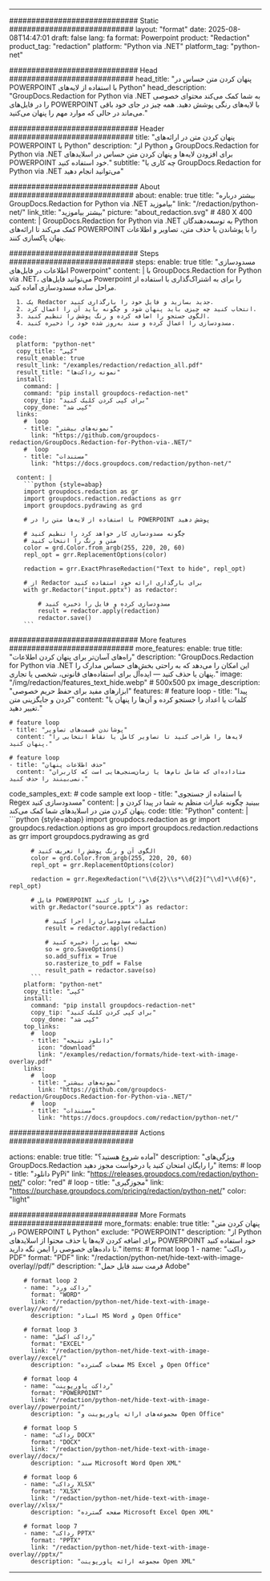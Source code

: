 
---
############################# Static ############################
layout: "format"
date:  2025-08-08T14:47:01
draft: false
lang: fa
format: Powerpoint
product: "Redaction"
product_tag: "redaction"
platform: "Python via .NET"
platform_tag: "python-net"

############################# Head ############################
head_title: "پنهان کردن متن حساس در POWERPOINT با استفاده از لایه‌های Python"
head_description: "GroupDocs.Redaction for Python via .NET به شما کمک می‌کند محتوای خصوصی را در فایل‌های POWERPOINT با لایه‌های رنگی پوشش دهید. همه چیز در جای خود باقی می‌ماند در حالی که موارد مهم را پنهان می‌کنید."

############################# Header ############################
title: "پنهان کردن متن در ارائه‌های POWERPOINT با Python" 
description: "از Python و GroupDocs.Redaction for Python via .NET برای افزودن لایه‌ها و پنهان کردن متن حساس در اسلایدهای POWERPOINT خود استفاده کنید."
subtitle: "چه کاری با GroupDocs.Redaction for Python via .NET می‌توانید انجام دهید" 

############################# About ############################
about:
    enable: true
    title: "بیشتر درباره GroupDocs.Redaction for Python via .NET بیاموزید"
    link: "/redaction/python-net/"
    link_title: "بیشتر بیاموزید"
    picture: "about_redaction.svg" # 480 X 400
    content: |
       GroupDocs.Redaction for Python via .NET به توسعه‌دهندگان Python کمک می‌کند تا ارائه‌های POWERPOINT را با پوشاندن یا حذف متن، تصاویر و اطلاعات پنهان پاکسازی کنند.

############################# Steps ############################
steps:
    enable: true
    title: "مسدودسازی اطلاعات در فایل‌های Powerpoint"
    content: |
      با GroupDocs.Redaction for Python via .NET، می‌توانید فایل‌های Powerpoint را برای به اشتراک‌گذاری با استفاده از مراحل ساده مسدودسازی آماده کنید.
      
      1. یک Redactor جدید بسازید و فایل خود را بارگذاری کنید.
      2. انتخاب کنید چه چیزی باید پنهان شود و چگونه باید آن را اعمال کرد.
      3. الگوی جستجو را اضافه کرده و رنگ پوشش را تنظیم کنید.
      4. مسدودسازی را اعمال کرده و سند به‌روز شده خود را ذخیره کنید.
   
    code:
      platform: "python-net"
      copy_title: "کپی"
      result_enable: true
      result_link: "/examples/redaction/redaction_all.pdf"
      result_title: "نمونه رداکت‌ها"
      install:
        command: |
        command: "pip install groupdocs-redaction-net"
        copy_tip: "برای کپی کردن کلیک کنید"
        copy_done: "کپی شد"
      links:
        #  loop
        - title: "نمونه‌های بیشتر"
          link: "https://github.com/groupdocs-redaction/GroupDocs.Redaction-for-Python-via-.NET/"
        #  loop
        - title: "مستندات"
          link: "https://docs.groupdocs.com/redaction/python-net/"
          
      content: |
        ```python {style=abap}
        import groupdocs.redaction as gr
        import groupdocs.redaction.redactions as grr
        import groupdocs.pydrawing as grd

        # با استفاده از لایه‌ها متن را در POWERPOINT پوشش دهید

        # چگونه مسدودسازی کار خواهد کرد را تنظیم کنید
        # متن و رنگ را انتخاب کنید
        color = grd.Color.from_argb(255, 220, 20, 60)
        repl_opt = grr.ReplacementOptions(color)
                
        redaction = grr.ExactPhraseRedaction("Text to hide", repl_opt)

        # از Redactor برای بارگذاری ارائه خود استفاده کنید
        with gr.Redactor("input.pptx") as redactor:

            # مسدودسازی کرده و فایل را ذخیره کنید
            result = redactor.apply(redaction)
            redactor.save()
        ```            


############################# More features ############################
more_features:
  enable: true
  title: "راه‌های آسان‌تر برای پنهان کردن اطلاعات"
  description: "GroupDocs.Redaction for Python via .NET این امکان را می‌دهد که به راحتی بخش‌های حساس مدارک را پنهان یا حذف کنید — ایده‌آل برای استفاده‌های قانونی، شخصی یا تجاری."
  image: "/img/redaction/features_text_hide.webp" # 500x500 px
  image_description: "ابزارهای مفید برای حفظ حریم خصوصی"
  features:
    # feature loop
    - title: "پیدا کردن و جایگزینی متن"
      content: "کلمات یا اعداد را جستجو کرده و آن‌ها را پنهان یا تغییر دهید."

    # feature loop
    - title: "پوشاندن قسمت‌های تصاویر"
      content: "لایه‌ها را طراحی کنید تا تصاویر کامل یا نقاط انتخابی را پنهان کنید."

    # feature loop
    - title: "حذف اطلاعات پنهان"
      content: "متاداده‌ای که شامل نام‌ها یا زمان‌سنجی‌هایی است که کاربران نمی‌بینند را حذف کنید."
      
  code_samples_ext:
    # code sample ext loop
    - title: "با استفاده از جستجوی Regex مسدودسازی کنید"
      content: |
        ببینید چگونه عبارات منظم به شما در پیدا کردن و پنهان کردن متن در اسلایدهای شما کمک می‌کند.
      code:
        title: "Python"
        content: |
          ```python {style=abap}
          import groupdocs.redaction as gr
          import groupdocs.redaction.options as gro
          import groupdocs.redaction.redactions as grr
          import groupdocs.pydrawing as grd

          # الگوی آن و رنگ پوشش را تعریف کنید
          color = grd.Color.from_argb(255, 220, 20, 60)
          repl_opt = grr.ReplacementOptions(color)

          redaction = grr.RegexRedaction("\\d{2}\\s*\\d{2}[^\\d]*\\d{6}", repl_opt)

          # فایل POWERPOINT خود را باز کنید
          with gr.Redactor("source.pptx") as redactor:

              # عملیات مسدودسازی را اجرا کنید
              result = redactor.apply(redaction)

              # نسخه نهایی را ذخیره کنید
              so = gro.SaveOptions()
              so.add_suffix = True
              so.rasterize_to_pdf = False
              result_path = redactor.save(so)
          ```
        platform: "python-net"
        copy_title: "کپی"
        install:
          command: "pip install groupdocs-redaction-net"
          copy_tip: "برای کپی کردن کلیک کنید"
          copy_done: "کپی شد"
        top_links:
          #  loop
          - title: "دانلود نتیجه"
            icon: "download"
            link: "/examples/redaction/formats/hide-text-with-image-overlay.pdf"
        links:
          #  loop
          - title: "نمونه‌های بیشتر"
            link: "https://github.com/groupdocs-redaction/GroupDocs.Redaction-for-Python-via-.NET/"
          #  loop
          - title: "مستندات"
            link: "https://docs.groupdocs.com/redaction/python-net/"


############################# Actions ############################

actions:
  enable: true
  title: "آماده شروع هستید؟"
  description: "ویژگی‌های GroupDocs.Redaction را رایگان امتحان کنید یا درخواست مجوز دهید"
  items:
    #  loop
    - title: "دانلود PyPi"
      link: "https://releases.groupdocs.com/redaction/python-net/"
      color: "red"
        #  loop
    - title: "مجوزگیری"
      link: "https://purchase.groupdocs.com/pricing/redaction/python-net/"
      color: "light"


############################# More Formats #####################
more_formats:
    enable: true
    title: "پنهان کردن متن در POWERPOINT با Python"
    exclude: "POWERPOINT"
    description: "از Python برای اضافه کردن لایه‌ها یا حذف محتوا از اسلایدهای POWERPOINT خود استفاده کنید تا داده‌های خصوصی را ایمن نگه دارید."
    items: 
        # format loop 1
        - name: "رداکت PDF"
          format: "PDF"
          link: "/redaction/python-net/hide-text-with-image-overlay//pdf/"
          description: "فرمت سند قابل حمل Adobe"

        # format loop 2
        - name: "رداکت ورد"
          format: "WORD"
          link: "/redaction/python-net/hide-text-with-image-overlay//word/"
          description: "اسناد MS Word و Open Office"
          
        # format loop 3
        - name: "رداکت اکسل"
          format: "EXCEL"
          link: "/redaction/python-net/hide-text-with-image-overlay//excel/"
          description: "صفحات گسترده MS Excel و Open Office"

        # format loop 4
        - name: "رداکت پاورپوینت"
          format: "POWERPOINT"
          link: "/redaction/python-net/hide-text-with-image-overlay//powerpoint/"
          description: "مجموعه‌های ارائه پاورپوینت و Open Office"

        # format loop 5
        - name: "رداکت DOCX"
          format: "DOCX"
          link: "/redaction/python-net/hide-text-with-image-overlay//docx/"
          description: "سند Microsoft Word Open XML"
          
        # format loop 6
        - name: "رداکت XLSX"
          format: "XLSX"
          link: "/redaction/python-net/hide-text-with-image-overlay//xlsx/"
          description: "صفحه گسترده Microsoft Excel Open XML"
          
        # format loop 7
        - name: "رداکت PPTX"
          format: "PPTX"
          link: "/redaction/python-net/hide-text-with-image-overlay//pptx/"
          description: "مجموعه ارائه پاورپوینت Open XML"


---